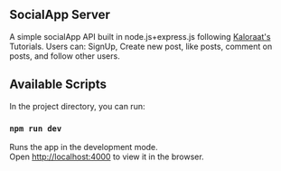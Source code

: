 ## SocialApp Server
A simple socialApp API built in node.js+express.js following [Kaloraat's](https://github.com/kaloraat) Tutorials.
Users can: 
    SignUp, Create new post, like posts, comment on posts, and follow other users. 

## Available Scripts

In the project directory, you can run:

### `npm run dev`

Runs the app in the development mode.<br>
Open [http://localhost:4000](http://localhost:4000) to view it in the browser.

